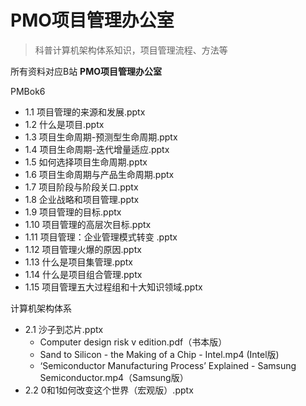 
# PMO项目管理办公室

> 科普计算机架构体系知识，项目管理流程、方法等

所有资料对应B站 **PMO项目管理办公室**

PMBok6
  - 1.1 项目管理的来源和发展.pptx
  - 1.2 什么是项目.pptx
  - 1.3 项目生命周期-预测型生命周期.pptx
  - 1.4 项目生命周期-迭代增量适应.pptx
  - 1.5 如何选择项目生命周期.pptx
  - 1.6 项目生命周期与产品生命周期.pptx
  - 1.7 项目阶段与阶段关口.pptx
  - 1.8 企业战略和项目管理.pptx
  - 1.9 项目管理的目标.pptx
  - 1.10 项目管理的高层次目标.pptx
  - 1.11 项目管理：企业管理模式转变 .pptx
  - 1.12 项目管理火爆的原因.pptx
  - 1.13 什么是项目集管理.pptx
  - 1.14 什么是项目组合管理.pptx
  - 1.15 项目管理五大过程组和十大知识领域.pptx
  
计算机架构体系
  - 2.1 沙子到芯片.pptx
    - Computer design risk v edition.pdf（书本版）
    - Sand to Silicon - the Making of a Chip - Intel.mp4 (Intel版)
    - ‘Semiconductor Manufacturing Process’ Explained - Samsung Semiconductor.mp4（Samsung版）
  - 2.2 0和1如何改变这个世界（宏观版）.pptx
